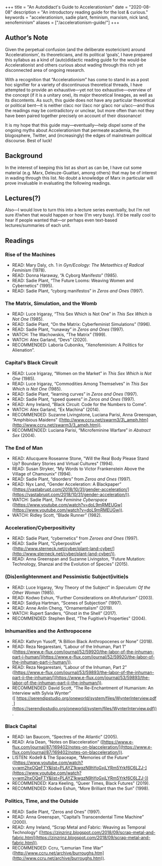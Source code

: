 +++
title = "An Autodidact's Guide to Accelerationism"
date = "2020-08-08"
description = "An introductory reading guide for the lost & curious."
keywords = "accelerationism, sadie plant, feminism, marxism, nick land, xenofeminism"
aliases = ["/accelerationism-guide/"]
+++

## Author’s Note
Given the perpetual confusion (and the deliberate esotericism) around ‘Accelerationism’, its theoreticians, and its political ‘goals’, I have prepared this syllabus as a kind of (auto)didactic reading guide for the would-be Accelerationist and others curious about wading through this rich yet disconnected area of ongoing research. 

With a recognition that “Accelerationism” has come to stand in as a post hoc signifier for a variety of discontinuous theoretical threads, I have attempted to provide an exhaustive—yet not too exhaustive—overview of the concept (if it is a unitary one), its major theoretical lineages, as well as its discontents. As such, this guide does not have any particular theoretical or political bent—it is neither r/acc nor l/acc nor g/acc nor u/acc—and thus the readings may be contradictory or unclear, but more often than not they have been paired together precisely on account of their dissonance!

It is my hope that this guide may—eventually—help dispel some of the ongoing myths about Accelerationism that permeate academia, the blogosphere, Twitter, and (increasingly) the edges of mainstream political discourse. Best of luck!

## Background
In the interest of keeping this list as short as can be, I have cut some material (e.g. Marx, Deleuze-Guattari, among others) that may be of interest in wading through this list. No doubt a knowledge of Marx in particular will prove invaluable in evaluating the following readings.

## Lectures(?)
Also—I would love to turn this into a lecture series eventually, but I’m not sure if/when that would happen or how (I’m very busy). It’d be really cool to hear if people wanted that—or perhaps even text-based lectures/summaries of each unit.

## Readings

### Rise of the Machines
- READ: Mary Daly, ch. 1 in _Gyn/Ecology: The Metaethics of Radical Feminism_ (1978).
- READ: Donna Haraway, “A Cyborg Manifesto” (1985).
- READ: Sadie Plant, “The Future Looms: Weaving Women and Cybernetics” (1995).
- READ: Sadie Plant, “cyborg manifestos” in _Zeros and Ones_ (1997).

### The Matrix, Simulation, and the Womb
- READ: Luce Irigaray, “This Sex Which is Not One” in _This Sex Which is Not One_ (1985).
- READ: Sadie Plant, “On the Matrix: Cyberfeminist Simulations” (1996).
- READ: Sadie Plant, “runaway” in _Zeros and Ones_ (1997).
- WATCH: The Wachowskis, “The Matrix” (1999).
- WATCH: Alex Garland, “Devs” (2020).
- RECOMMENDED: Laboria Cuboniks, “Xenofeminism: A Politics for Alienation”.

### Capital’s Black Circuit
- READ: Luce Irigaray, “Women on the Market” in _This Sex Which is Not One_ (1985).
- READ: Luce Irigaray, “Commodities Among Themselves” in _This Sex Which is Not One_ (1985).
- READ: Sadie Plant, “learning curves” in _Zeros and Ones_ (1997).
- READ: Sadie Plant, “speed queens” in _Zeros and Ones_ (1997).
- READ: Amy Ireland, “Black Circuit: Code for the Numbers to Come”.
- WATCH: Alex Garland, “Ex Machina” (2014).
- RECOMMENDED: Suzanne Livingstone, Luciana Parisi, Anna Greenspan, “Amphibious Maidens” ([http://www.ccru.net/swarm3/3\_amph.htm](http://www.ccru.net/swarm3/3_amph.htm)).
- RECOMMENDED: Luciana Parisi, “Microfeminine Warfare” in _Abstract Sex_ (2004).

### The End of Man
- READ: Allucquere Roseanne Stone, "Will the Real Body Please Stand Up? Boundary Stories and Virtual Cultures" (1994).
- READ: Susan Stryker, “My Words to Victor Frankenstein Above the Village of Chamounix” (1994).
- READ: Sadie Plant, “disorders” from _Zeros and Ones_ (1997).
- READ: Nyx Land, “Gender Acceleration: A Blackpaper” ([https://vastabrupt.com/2018/10/31/gender-acceleration/](https://vastabrupt.com/2018/10/31/gender-acceleration/)).
- WATCH: Sadie Plant, _The Feminine Cyberspace_ ([https://www.youtube.com/watch?v=doL9mRMEUGw](https://www.youtube.com/watch?v=doL9mRMEUGw)).
- WATCH: Ridley Scott, “Blade Runner” (1982).

### Acceleration/Cyberpositivity
- READ: Sadie Plant, “cybernetics” from _Zeroes and Ones_ (1997).
- READ: Sadie Plant, “Cyberpositive” ([http://www.sterneck.net/cyber/plant-land-cyber/](http://www.sterneck.net/cyber/plant-land-cyber/)).
- READ: Anna Greenspan and Suzanne Livingston, “Future Mutation: Technology, Shanzai and the Evolution of Species” (2015).

### (Dis)enlightenment and Pessimistic Subject(ivitie)s
- READ: Luce Irigaray, “Any Theory of the Subject” in _Speculum: Of the Other Woman_ (1985).
- READ: Kodwo Eshun, “Further Considerations on Afrofuturism” (2003).
- READ: Saidiya Hartman, “Scenes of Subjection” (1997).
- READ: Anne Anlin Cheng, “Ornamentalism” (2019).
- WATCH: Rupert Sanders, “Ghost in the Shell” (2017).
- RECOMMENDED: Stephen Best, “The Fugitive’s Properties” (2004).

### Inhumanities and the Anthropocene 
- READ: Kathryn Yusoff, “A Billion Black Anthropocenes or None” (2018).
- READ: Reza Negarestani, “Labour of the Inhuman, Part 1” ([https://www.e-flux.com/journal/52/59920/the-labor-of-the-inhuman-part-i-human/](https://www.e-flux.com/journal/52/59920/the-labor-of-the-inhuman-part-i-human/)).
- READ: Reza Negarestani, “Labour of the Inhuman, Part 2” ([https://www.e-flux.com/journal/53/59893/the-labor-of-the-inhuman-part-ii-the-inhuman/](https://www.e-flux.com/journal/53/59893/the-labor-of-the-inhuman-part-ii-the-inhuman/)).
- RECOMMENDED: David Scott, “The Re-Enchantment of Humanism: An Interview with Sylvia Wynter” ([ https://serendipstudio.org/oneworld/system/files/WynterInterview.pdf ](https://serendipstudio.org/oneworld/system/files/WynterInterview.pdf)).

### Black Capital
- READ: Ian Baucom, “Spectres of the Atlantic” (2005).
- READ: Aria Dean, “Notes on Blacceleration” ([https://www.e-flux.com/journal/87/169402/notes-on-blacceleration/](https://www.e-flux.com/journal/87/169402/notes-on-blacceleration/)).
- LISTEN: Kode9 & The Spaceape, “Memories of the Future” ([https://www.youtube.com/watch?v=wm2hxOQeFTY&list=PLAYZ1kwgzN9hYoGxjLYRm5Yrkf6C6LZJ-](https://www.youtube.com/watch?v=wm2hxOQeFTY&list=PLAYZ1kwgzN9hYoGxjLYRm5Yrkf6C6LZJ-))
- RECOMMENDED: Kara Keeling, “Queer Times, Black Futures” (2019).
- RECOMMENDED: Kodwo Eshun, “More Brilliant than the Sun” (1998).

### Politics, Time, and the Outside
- READ: Sadie Plant, “Zeros and Ones” (1997).
- READ: Anna Greenspan, “Capital’s Transcendental Time Machine” (2000).
- READ: Amy Ireland, “Scrap Metal and Fabric: Weaving as Temporal Technology” ([https://zinzrinz.blogspot.com/2018/09/scrap-metal-and-fabric.html](https://zinzrinz.blogspot.com/2018/09/scrap-metal-and-fabric.html)).
- RECOMMENDED: Ccru, “Lemurian Time War” ([http://www.ccru.net/archive/burroughs.htm](http://www.ccru.net/archive/burroughs.htm)).

